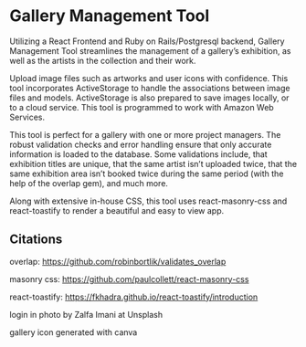 # Gallery Management Tool

Utilizing a React Frontend and Ruby on Rails/Postgresql backend, Gallery Management Tool streamlines the management of a gallery’s exhibition, as well as the artists in the collection and their work. 

Upload image files such as artworks and user icons with confidence. This tool incorporates ActiveStorage to handle the associations between image files and models. ActiveStorage is also prepared to save images locally, or to a cloud service. This tool is programmed to work with Amazon Web Services. 

This tool is perfect for a gallery with one or more project managers. The robust validation checks and error handling ensure that only accurate information is loaded to the database. Some validations include, that exhibition titles are unique, that the same artist isn’t uploaded twice, that the same exhibition area isn’t booked twice during the same period (with the help of the overlap gem), and much more.  

Along with extensive in-house CSS, this tool uses react-masonry-css and react-toastify to render a beautiful and easy to view app. 


## Citations

overlap: https://github.com/robinbortlik/validates_overlap

masonry css: https://github.com/paulcollett/react-masonry-css

react-toastify: https://fkhadra.github.io/react-toastify/introduction

login in photo by Zalfa Imani at Unsplash  

gallery icon generated with canva